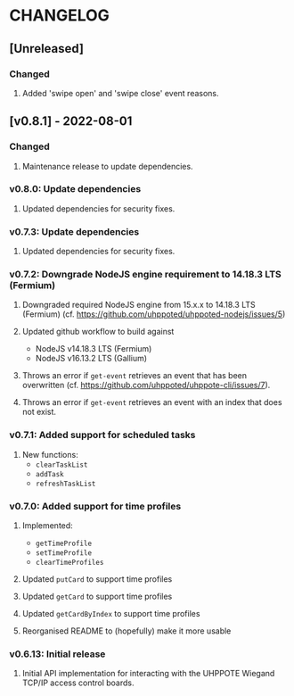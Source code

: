 # CHANGELOG

## [Unreleased]

### Changed
1. Added 'swipe open' and 'swipe close' event reasons.

## [v0.8.1] - 2022-08-01

### Changed
1. Maintenance release to update dependencies.

### v0.8.0: Update dependencies

1. Updated dependencies for security fixes.

### v0.7.3: Update dependencies

1. Updated dependencies for security fixes.

### v0.7.2: Downgrade NodeJS engine requirement to 14.18.3 LTS (Fermium)

1. Downgraded required NodeJS engine from 15.x.x to 14.18.3 LTS (Fermium)
   (cf. https://github.com/uhppoted/uhppoted-nodejs/issues/5)

2. Updated github workflow to build against
   - NodeJS v14.18.3 LTS (Fermium)
   - NodeJS v16.13.2 LTS (Gallium)

3. Throws an error if `get-event` retrieves an event that has been overwritten
   (cf. https://github.com/uhppoted/uhppote-cli/issues/7).

4. Throws an error if `get-event` retrieves an event with an index that does not
   exist.


### v0.7.1: Added support for scheduled tasks

1. New functions:
   - `clearTaskList`
   - `addTask`
   - `refreshTaskList`


### v0.7.0: Added support for time profiles

1. Implemented:
   - `getTimeProfile`
   - `setTimeProfile`
   - `clearTimeProfiles`

2. Updated `putCard` to support time profiles
3. Updated `getCard` to support time profiles
4. Updated `getCardByIndex` to support time profiles
5. Reorganised README to (hopefully) make it more usable


### v0.6.13: Initial release

1. Initial API implementation for interacting with the UHPPOTE Wiegand TCP/IP access control boards.


